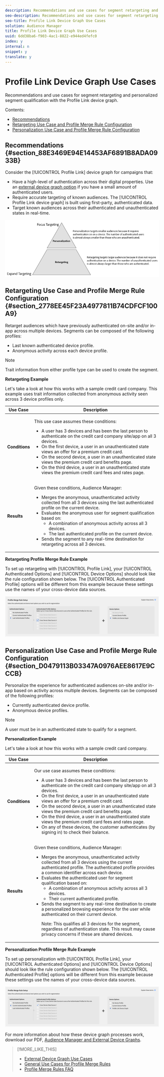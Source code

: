 ```yaml
---
description: Recommendations and use cases for segment retargeting and personalized segment qualification with the Profile Link device graph.
seo-description: Recommendations and use cases for segment retargeting and personalized segment qualification with the Profile Link device graph.
seo-title: Profile Link Device Graph Use Cases
solution: Audience Manager
title: Profile Link Device Graph Use Cases
uuid: 6dd38ba6-f903-4ac1-8822-e944ed4fefc0
index: y
internal: n
snippet: y
translate: y
---
```


# Profile Link Device Graph Use Cases

Recommendations and use cases for segment retargeting and personalized segment qualification with the Profile Link device graph.



Contents: 



<ul class="simplelist"> 
 <li> <a href="../../c_features/profile-merge-rules/profile-link-use-case.md#section_88E3469E94E14453AF6891B8ADA0933B" format="dita" scope="local"> Recommendations </a> </li> 
 <li> <a href="../../c_features/profile-merge-rules/profile-link-use-case.md#section_2778EE45F23A4977811B74CDFCF100A9" format="dita" scope="local"> Retargeting Use Case and Profile Merge Rule Configuration </a> </li> 
 <li> <a href="../../c_features/profile-merge-rules/profile-link-use-case.md#section_D0479113B03347A0976AEE8617E9CCCB" format="dita" scope="local"> Personalization Use Case and Profile Merge Rule Configuration </a> </li> 
</ul>



## Recommendations {#section_88E3469E94E14453AF6891B8ADA0933B}



Consider the [!UICONTROL Profile Link] device graph for campaigns that: 



* Have a high-level of authentication across their digital properties. Use an [external device graph option](../../c_features/profile-merge-rules/merge-rule-definitions.md#section_E83D68EC2ADA4030B1D0206AE6A6E8BF) if you have a small amount of authenticated users.
* Require accurate targeting of known audiences. The [!UICONTROL Profile Link device graph] is built using first-party, authenticated data.
* Target known audiences across their authenticated and unauthenticated states in real-time.





![](assets/merge-rule-triangle2.png) 

## Retargeting Use Case and Profile Merge Rule Configuration {#section_2778EE45F23A4977811B74CDFCF100A9}



Retarget audiences which have previously authenticated on-site and/or in-app across multiple devices. Segments can be composed of the following profiles: 



* Last known authenticated device profile.
* Anonymous activity across each device profile.






>[!NOTE]
>
>Trait information from either profile type can be used to create the segment.



**Retargeting Example** 


Let's take a look at how this works with a sample credit card company. This example uses trait information collected from anonymous activity seen across 3 device profiles only. 




<table id="table_8C5ABA47A0634EBA9B1AA1B5C2AABF07"> 
 <thead> 
  <tr> 
   <th colname="col1" class="entry"> Use Case </th> 
   <th colname="col2" class="entry"> Description </th> 
  </tr> 
 </thead>
 <tbody> 
  <tr> 
   <td colname="col1"> <p> <b>Conditions</b> </p> </td> 
   <td colname="col2"> <p>This use case assumes these conditions: </p> <p> 
     <ul id="ul_72373D0F304044AE84E4CC055E3E8154"> 
      <li id="li_375DA786ED4D4F18A74C8FE42ABF8448">A user has 3 devices and has been the last person to authenticate on the credit card company site/app on all 3 devices. </li> 
      <li id="li_77FDBFAED21B4DE19AB2B6C112E0C64B">On the first device, a user in an unauthenticated state views an offer for a premium credit card. </li> 
      <li id="li_D3BE1B30BCCA49EA931AA9D97DD5F86D">On the second device, a user in an unauthenticated state views the premium credit card benefits page. </li> 
      <li id="li_39D894624FC44806B6DB2C77F459B39E">On the third device, a user in an unauthenticated state views the premium credit card fees and rates page. </li> 
     </ul> </p> </td> 
  </tr> 
  <tr> 
   <td colname="col1"> <p> <b>Results</b> </p> </td> 
   <td colname="col2"> <p>Given these conditions, <span class="keyword"> Audience Manager</span>: </p> <p> 
     <ul id="ul_1B6174F5C3AF4C32831D4217C5113789"> 
      <li id="li_98FE54696B604C3C8D93CC1C1FBB48D9">Merges the anonymous, unauthenticated activity collected from all 3 devices using the last authenticated profile on the current device. </li> 
      <li id="li_A73C7DCE36BA42B6BAD26D8A075416C1">Evaluates the anonymous user for segment qualification based on: 
       <ul id="ul_EF66EAFD12CA44F5ACCB66319606D937"> 
        <li id="li_541762056ECF4BC1ABF1F5116B5FED6C">A combination of anonymous activity across all 3 devices. </li> 
        <li id="li_C386CB62E5234E10AFEDE900ADC0E261">The last authenticated profile on the current device. </li> 
       </ul> </li> 
      <li id="li_5C9BDC8FF886494589F005C9658A923C">Sends the segment to any real-time destination for retargeting across all 3 devices. </li> 
     </ul> </p> </td> 
  </tr> 
 </tbody> 
</table>



**Retargeting Profile Merge Rule Example** 


To set up retargeting with [!UICONTROL Profile Link], your [!UICONTROL Authenticated Options] and [!UICONTROL Device Options] should look like the rule configuration shown below. The [!UICONTROL Authenticated Profile] options will be different from this example because these settings use the names of your cross-device data sources. 


![Profile merge rule setup](assets/merge-rules-internal3.png) 

## Personalization Use Case and Profile Merge Rule Configuration {#section_D0479113B03347A0976AEE8617E9CCCB}



Personalize the experience for authenticated audiences on-site and/or in-app based on activity across multiple devices. Segments can be composed of the following profiles: 



* Currently authenticated device profile.
* Anonymous device profiles.






>[!NOTE]
>
>A user must be in an authenticated state to qualify for a segment.



**Personalization Example** 


Let's take a look at how this works with a sample credit card company. 




<table id="table_D2F4D5D27EB54224BB2CC1D843DDEDA3"> 
 <thead> 
  <tr> 
   <th colname="col1" class="entry"> Use Case </th> 
   <th colname="col2" class="entry"> Description </th> 
  </tr> 
 </thead>
 <tbody> 
  <tr> 
   <td colname="col1"> <p> <b>Conditions</b> </p> </td> 
   <td colname="col2"> <p>Our use case assumes these conditions: </p> <p> 
     <ul id="ul_C4D2108E7B1C4D3C89411A9CCCDA6DAC"> 
      <li id="li_2F10EB17466B4B91A94DF707C3CB6BE5">A user has 3 devices and has been the last person to authenticate on the credit card company site/app on all 3 devices. </li> 
      <li id="li_1559C4DA51254BCF95291133F32A4057">On the first device, a user in an unauthenticated state views an offer for a premium credit card. </li> 
      <li id="li_734465E5619C474291C42921160CEC6B">On the second device, a user in an unauthenticated state views the premium credit card benefits page. </li> 
      <li id="li_B96ABC0205384B59A1901708505B8BF8">On the third device, a user in an unauthenticated state views the premium credit card fees and rates page. </li> 
      <li id="li_1A7BDBD546BD4B8EACF4292D885127F2">On any of these devices, the customer authenticates (by signing in) to check their balance. </li> 
     </ul> </p> </td> 
  </tr> 
  <tr> 
   <td colname="col1"> <p> <b>Results</b> </p> </td> 
   <td colname="col2"> <p>Given these conditions, <span class="keyword"> Audience Manager</span>: </p> <p> 
     <ul id="ul_37DBF5FEABC5463D85C74AD9150EA177"> 
      <li id="li_B60FFA5CF3F64FB69997AA05595900D7">Merges the anonymous, unauthenticated activity collected from all 3 devices using the current authenticated profile. The authenticated profile provides a common identifier across each device. </li> 
      <li id="li_AB9FD87DD804474BA33805C364B7B92D">Evaluates the authenticated user for segment qualification based on: 
       <ul id="ul_EAF99E72159D4E329052B71344D9C69B"> 
        <li id="li_0B5E52BA6D8B493980291EA7B0AE235A">A combination of anonymous activity across all 3 devices. </li> 
        <li id="li_07588DEFBEF64F97850CB12CD62D0213">Their current authenticated profile. </li> 
       </ul> </li> 
      <li id="li_E7CFCEAD7610496189F4486000D7860A">Sends the segment to any real-time destination to create a personalized browsing experience for the user while authenticated on their current device. <p>Note:  This qualifies all 3 devices for the segment, regardless of authentication state. This result may cause privacy concerns if these are shared devices. </p> </li> 
     </ul> </p> </td> 
  </tr> 
 </tbody> 
</table>



**Personalization Profile Merge Rule Example** 


To set up personalization with [!UICONTROL Profile Link], your [!UICONTROL Authenticated Options] and [!UICONTROL Device Options] should look like the rule configuration shown below. The [!UICONTROL Authenticated Profile] options will be different from this example because these settings use the names of your cross-device data sources. 


![](assets/merge-rules-internal4.png) 


For more information about how these device graph processes work, download our PDF, [Audience Manager and External Device Graphs](https://marketing.adobe.com/resources/help/en_US/aam/downloads/AAM_Device_Graphs.pdf). 
>[!MORE_LIKE_THIS]
>
>* [External Device Graph Use Cases](external-graph-use-cases.md#concept_7C0BDBFB3392415286B624F45E8883E5)
>* [General Use Cases for Profile Merge Rules](merge-rule-targeting-options.md#concept_7F8EC9D100AE442185B2C3EE65814DD2)
>* [Profile Merge Rules FAQ](faq-profile-merge.md#concept_C8E29A974E194B62B0BAC1CCDD0DF4FF)
